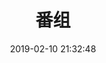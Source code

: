 ---
layout: bangumi
title: 番组
comments: false
date: 2019-02-10 21:32:48
bangumis:
  - img: https://cdn.jsdelivr.net/gh/starlovei/picgo/bangumi/0.jfif
    title: 名侦探柯南
    status: 追番中
    progress: 90
    jp: 名探偵コナン
    time: 1996-01-08 SUN.
    desc: 主角工藤新一原本是一位颇具名声的高中生侦探，在目击黑暗组织的地下交易后，正准备追踪时却被突袭击昏，并被灌下代号为“APTX4869”的不明药物。后来虽然幸免于死，但身体就此缩小为小学时期的模样。之后他化名为江户川柯南，在邻居阿笠博士的建议下，寄住在女友毛利兰的父亲—侦探毛利小五郎家中，继续秘密从事追查黑暗组织的工作，并私下探寻获得解药的管道，希望能够恢复原来新一的样貌。与此同时，柯南凭着自己的推理天份，配合阿笠博士为他发明的道具，帮助毛利小五郎成为出名的大侦探。故事内容当中穿插许多爱情、友情、犯罪、背叛、复仇等情节。

  - img: https://cdn.jsdelivr.net/gh/starlovei/picgo/bangumi/450px-Sakurasou10th.jpg
    title: 樱花庄的宠物女孩
    status: 已追完
    progress: 100
    jp: さくら荘のペットな彼女
    time: 2012-10-08 SUN.
    desc: 就读水明艺术大学附属高中（通称水高）的神田空太，一年级夏天时在宿舍偷养弃猫而被校长叫去问话，并要他把猫赶走，不然就被迫搬出宿舍。身为爱猫一族的空太，因为反抗权威，结果被撵出宿舍，流落到学生口中“恶名昭彰”的“樱花庄”，开始了他与其他房客的生活。隔年春天，随着世界级天才画家椎名真白搬进了樱花庄，空太开始过着被这名缺乏常识的少女耍得团团转的日子。

  - img: https://cdn.jsdelivr.net/gh/starlovei/picgo/bangumi/cosmos.jpg
    title: 宇宙时空之旅
    status: 已追完
    progress: 100
    jp: Cosmos:A Spacetime Odyssey
    time: 2014-03-09 SUN.
    desc: 《宇宙时空之旅》是一部2014年推出的美国科学纪录片，由美国福斯广播公司及国家地理频道制作。它是1980年由卡尔·萨根主持的科学纪录片《宇宙:个人游记》（英语：Cosmos:A Personal Voyage，又译《卡尔·萨根的宇宙》）的续集[3]。本系列的续篇——《宇宙时空之旅：未知世界》于2020年在国家地理频道播出

  - img: https://cdn.jsdelivr.net/gh/starlovei/picgo/bangumi/cosmos2.webp
    title: 宇宙时空之旅:未知世界
    status: 追番中
    progress: 15
    jp: Cosmos:Possible Worlds
    time: 2020-03-09 MON.
    desc: 《宇宙时空之旅：未知世界》（英语：Cosmos:Possible Worlds）是一部美国科学电视纪录片，于2020年3月9日在国家地理频道首播。此剧属于《宇宙》系列纪录片，是2014年纪录片《宇宙时空之旅》的续集，而该2014年纪录片是卡尔·萨根（Carl Sagan）于1980年在公共广播电视公司(PBS)上推出的最初的原作《宇宙：个人游记》系列的续集。此纪录片由天体物理学家奈尔·德葛拉司·泰森担任主持人，由安·德鲁彦和布兰农·布拉加担任编剧。该剧共13集，将在七个星期内在国家地理频道播出，并将于2020年中期在美国福克斯播出

---